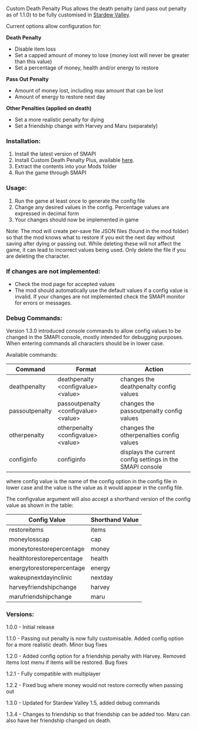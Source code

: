 
Custom Death Penalty Plus allows the death penalty (and pass out penalty as of 1.1.0) to be fully customised in [Stardew Valley](https://www.stardewvalley.net/).

Current options allow configuration for:

**Death Penalty**
- Disable item loss
- Set a capped amount of money to lose (money lost will never be greater than this value)
- Set a percentage of money, health and/or energy to restore

**Pass Out Penalty**
- Amount of money lost, including max amount that can be lost
- Amount of energy to restore next day

**Other Penalties (applied on death)**
- Set a more realistic penalty for dying
- Set a friendship change with Harvey and Maru (separately)

### Installation:
1. Install the latest version of SMAPI
2. Install Custom Death Penalty Plus, available [here](https://www.nexusmods.com/stardewvalley/mods/7069).
3. Extract the contents into your Mods folder
4. Run the game through SMAPI

### Usage:
1. Run the game at least once to generate the config file
2. Change any desired values in the config. Percentage values are expressed in decimal form
3. Your changes should now be implemented in game

Note: The mod will create per-save file JSON files (found in the mod folder) so that the mod knows what to restore if you exit the next day without saving after dying or passing out. While deleting these will not affect the game, it can lead to incorrect values being used. Only delete the file if you are deleting the character.

### If changes are not implemented:
 - Check the mod page for accepted values
 - The mod should automatically use the default values if a config value is invalid. If your changes are not implemented check the SMAPI monitor for errors or messages.
### Debug Commands:
Version 1.3.0 introduced console commands to allow config values to be changed in the SMAPI console, mostly intended for debugging purposes. When entering commands all characters should be in lower case.

Available commands:

Command | Format | Action
------------ | -------------|----------------
deathpenalty | deathpenalty &lt;configvalue&gt; &lt;value&gt; | changes the deathpenalty config values
passoutpenalty | passoutpenalty &lt;configvalue&gt; &lt;value&gt; | changes the passoutpenalty config values
otherpenalty | otherpenalty &lt;configvalue&gt; &lt;value&gt; | changes the otherpenalties config values
configinfo | configinfo | displays the current config settings in the SMAPI console

where config value is the name of the config option in the config file in lower case and the value is the value as it would appear in the config file.

The configvalue argument will also accept a shorthand version of the config value as shown in the table:

Config Value | Shorthand Value
------------ | ---------------
restoreitems | items
moneylosscap | cap
moneytorestorepercentage | money
healthtorestorepercentage | health
energytorestorepercentage | energy
wakeupnextdayinclinic | nextday
harveyfriendshipchange | harvey
marufriendshipchange | maru
 
### Versions:
1.0.0 - Initial release

1.1.0 - Passing out penalty is now fully customisable. Added config option for a more realistic death. Minor bug fixes

1.2.0 - Added config option for a friendship penalty with Harvey. Removed items lost menu if items will be restored. Bug fixes

1.2.1 - Fully compatible with multiplayer

1.2.2 - Fixed bug where money would not restore correctly when passing out

1.3.0 - Updated for Stardew Valley 1.5, added debug commands

1.3.4 - Changes to friendship so that friendship can be added too. Maru can also have her friendship changed on death.


